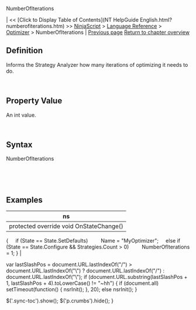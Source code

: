 ﻿










 


NumberOfIterations







| &lt;&lt; [Click to Display Table of Contents](NT HelpGuide English.html?numberofiterations.htm) &gt;&gt;
 [NinjaScript](ninjascript.htm) &gt; [Language Reference](language_reference_wip.htm) &gt; [Optimizer](optimizer.htm) &gt;
NumberOfIterations | [Previous page](optimizer.htm)
[Return to chapter overview](optimizer.htm)










Definition
----------


Informs the Strategy Analyzer how many iterations of optimizing it needs to do.


 


Property Value
--------------


An int value.


 


Syntax
------


NumberOfIterations


 


 


Examples
--------




| ns |
| --- |
| protected override void OnStateChange()
{
     if (State == State.SetDefaults)
         Name = "MyOptimizer";
     else if (State == State.Configure &amp;&amp; Strategies.Count &gt; 0)
         NumberOfIterations = 1;
} |






 
 var lastSlashPos = document.URL.lastIndexOf("/") &gt; document.URL.lastIndexOf("\\") ? document.URL.lastIndexOf("/") : document.URL.lastIndexOf("\\");
 if (document.URL.substring(lastSlashPos + 1, lastSlashPos + 4).toLowerCase() != "~hh") {
 if (document.all) setTimeout(function() {
 nsrInit();
 }, 20);
 else nsrInit();
 }
 
 
 $('.sync-toc').show();
 $('p.crumbs').hide();
 }
 
 
 



